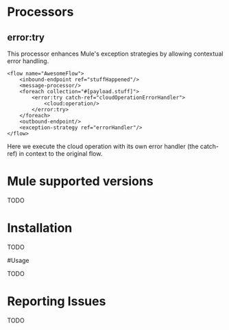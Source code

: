 # Processors

## error:try

This processor enhances Mule's exception strategies by allowing contextual error handling. 

```
<flow name="AwesomeFlow">
    <inbound-endpoint ref="stuffHappened"/>
    <message-processor/>     
    <foreach collection="#[payload.stuff]">
        <error:try catch-ref="cloudOperationErrorHandler">
            <cloud:operation/>
        </error:try>
    </foreach>
    <outbound-endpoint/>
    <exception-strategy ref="errorHandler"/>
</flow>
```
Here we execute the cloud operation with its own error handler (the catch-ref) in context to the original flow.

# Mule supported versions

TODO

# Installation 

TODO

#Usage

TODO

# Reporting Issues

TODO